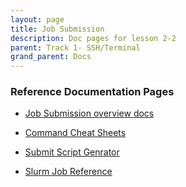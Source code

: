 ```yaml
---
layout: page
title: Job Submission
description: Doc pages for lesson 2-2
parent: Track 1- SSH/Terminal
grand_parent: Docs
---
```


### Reference Documentation Pages

- <a href="https://docs.rcc.fsu.edu/hpc/submitting-jobs-tutorial/"> Job Submission overview docs</a>

- <a href="https://docs.rcc.fsu.edu/hpc/cheat-sheets/"> Command Cheat Sheets</a>

- <a href="https://acct.rcc.fsu.edu/submit-script-generator"> Submit Script Genrator</a>

- <a href="https://docs.rcc.fsu.edu/hpc/slurm-job-reference/"> Slurm Job Reference </a>

